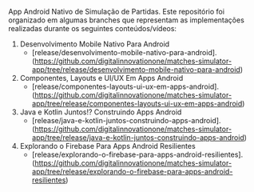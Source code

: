 App Android Nativo de Simulação de Partidas. Este repositório foi organizado em algumas branches que representam as implementações realizadas durante os seguintes conteúdos/vídeos:

1. Desenvolvimento Mobile Nativo Para Android
     - [release/desenvolvimento-mobile-nativo-para-android].(https://github.com/digitalinnovationone/matches-simulator-app/tree/release/desenvolvimento-mobile-nativo-para-android)
1. Componentes, Layouts e UI/UX Em Apps Android
     - [release/componentes-layouts-ui-ux-em-apps-android].(https://github.com/digitalinnovationone/matches-simulator-app/tree/release/componentes-layouts-ui-ux-em-apps-android)
1. Java e Kotlin Juntos!? Construindo Apps Android
     - [release/java-e-kotlin-juntos-construindo-apps-android].(https://github.com/digitalinnovationone/matches-simulator-app/tree/release/java-e-kotlin-juntos-construindo-apps-android)
1. Explorando o Firebase Para Apps Android Resilientes
     - [release/explorando-o-firebase-para-apps-android-resilientes].(https://github.com/digitalinnovationone/matches-simulator-app/tree/release/explorando-o-firebase-para-apps-android-resilientes)
